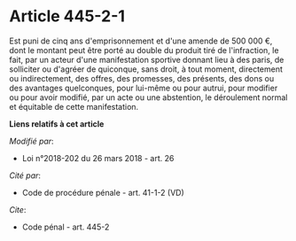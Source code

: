 # Article 445-2-1

Est puni de cinq ans d'emprisonnement et d'une amende de 500 000 €, dont le montant peut être porté au double du produit tiré
de l'infraction, le fait, par un acteur d'une manifestation sportive donnant lieu à des paris, de solliciter ou d'agréer de
quiconque, sans droit, à tout moment, directement ou indirectement, des offres, des promesses, des présents, des dons ou des
avantages quelconques, pour lui-même ou pour autrui, pour modifier ou pour avoir modifié, par un acte ou une abstention, le
déroulement normal et équitable de cette manifestation.

**Liens relatifs à cet article**

_Modifié par_:

  - Loi n°2018-202 du 26 mars 2018 - art. 26

_Cité par_:

  - Code de procédure pénale - art. 41-1-2 (VD)

_Cite_:

  - Code pénal - art. 445-2
